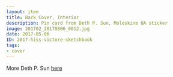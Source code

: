```yaml
---
layout: item
title: Back Cover, Interior
description: Pin card from Deth P. Sun, Moleskine QA sticker
image: 201702_20170806_0012.jpg
date: 2017-05-06
ID: 2017-hiss-victore-sketchbook
tags: 
- cover
---
```


More Deth P. Sun [here](https://www.instagram.com/dethpsun/?hl=en "Deth P. Sun on Instagram")